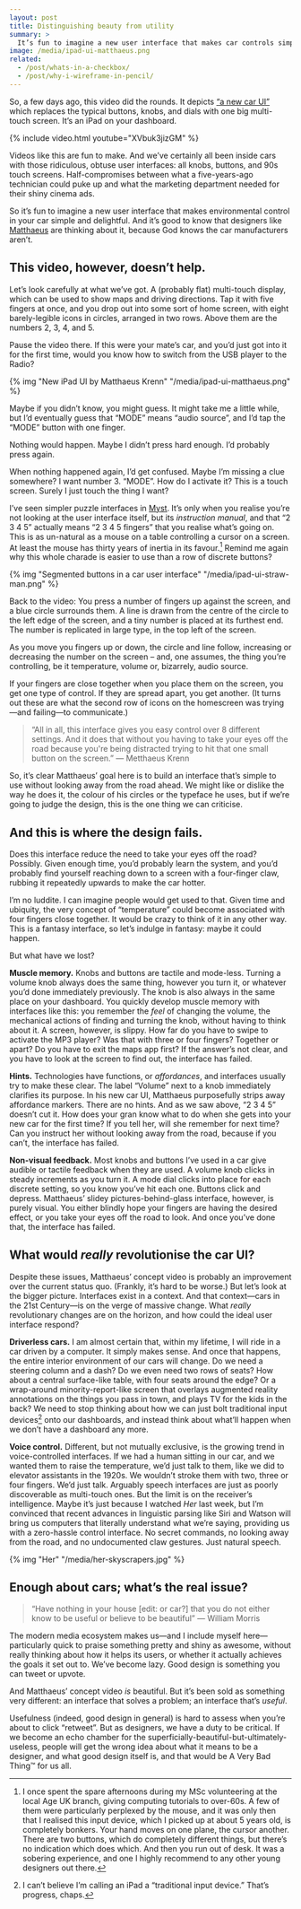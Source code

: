 ```yaml
---
layout: post
title: Distinguishing beauty from utility
summary: >
  It’s fun to imagine a new user interface that makes car controls simple and delightful. But this month’s rash of style-over-substance YouTube videos isn’t helping.
image: /media/ipad-ui-matthaeus.png
related:
  - /post/whats-in-a-checkbox/
  - /post/why-i-wireframe-in-pencil/
---
```


So, a few days ago, this video did the rounds. It depicts [“a new car UI”](http://matthaeuskrenn.com/new-car-ui/) which replaces the typical buttons, knobs, and dials with one big multi-touch screen. It’s an iPad on your dashboard.

{% include video.html youtube="XVbuk3jizGM" %}

Videos like this are fun to make. And we’ve certainly all been inside cars with those ridiculous, obtuse user interfaces: all knobs, buttons, and 90s touch screens. Half-compromises between what a five-years-ago technician could puke up and what the marketing department needed for their shiny cinema ads.

So it’s fun to imagine a new user interface that makes environmental control in your car simple and delightful. And it’s good to know that designers like [Matthaeus](https://twitter.com/matthaeus) are thinking about it, because God knows the car manufacturers aren’t.

## This video, however, doesn’t help.

Let’s look carefully at what we’ve got. A (probably flat) multi-touch display, which can be used to show maps and driving directions. Tap it with five fingers at once, and you drop out into some sort of home screen, with eight barely-legible icons in circles, arranged in two rows. Above them are the numbers 2, 3, 4, and 5.

Pause the video there. If this were your mate’s car, and you’d just got into it for the first time, would you know how to switch from the USB player to the Radio?

{% img "New iPad UI by Matthaeus Krenn" "/media/ipad-ui-matthaeus.png" %}

Maybe if you didn’t know, you might guess. It might take me a little while, but I’d eventually guess that “MODE” means “audio source”, and I’d tap the “MODE” button with one finger.

Nothing would happen. Maybe I didn’t press hard enough. I’d probably press again.

When nothing happened again, I’d get confused. Maybe I’m missing a clue somewhere? I want number 3. “MODE”. How do I activate it? This is a touch screen. Surely I just touch the thing I want?

I’ve seen simpler puzzle interfaces in [Myst](https://en.wikipedia.org/wiki/Myst). It’s only when you realise you’re not looking at the user interface itself, but its *instruction manual*, and that “2 3 4 5” actually means “2 3 4 5 fingers” that you realise what’s going on. This is as un-natural as a mouse on a table controlling a cursor on a screen. At least the mouse has thirty years of inertia in its favour.[^1] Remind me again why this whole charade is easier to use than a row of discrete buttons?

[^1]: I once spent the spare afternoons during my MSc volunteering at the local Age UK branch, giving computing tutorials to over-60s. A few of them were particularly perplexed by the mouse, and it was only then that I realised this input device, which I picked up at about 5 years old, is completely bonkers. Your hand moves on one plane, the cursor another. There are two buttons, which do completely different things, but there’s no indication which does which. And then you run out of desk. It was a sobering experience, and one I highly recommend to any other young designers out there.

{% img "Segmented buttons in a car user interface" "/media/ipad-ui-straw-man.png" %}

Back to the video: You press a number of fingers up against the screen, and a blue circle surrounds them. A line is drawn from the centre of the circle to the left edge of the screen, and a tiny number is placed at its furthest end. The number is replicated in large type, in the top left of the screen.

As you move you fingers up or down, the circle and line follow, increasing or decreasing the number on the screen – and, one assumes, the thing you’re controlling, be it temperature, volume or, bizarrely, audio source.

If your fingers are close together when you place them on the screen, you get one type of control. If they are spread apart, you get another. (It turns out these are what the second row of icons on the homescreen was trying—and failing—to communicate.)

>  “All in all, this interface gives you easy control over 8 different settings. And it does that without you having to take your eyes off the road because you're being distracted trying to hit that one small button on the screen.” — Metthaeus Krenn

So, it’s clear Matthaeus’ goal here is to build an interface that’s simple to use without looking away from the road ahead. We might like or dislike the way he does it, the colour of his circles or the typeface he uses, but if we’re going to judge the design, this is the one thing we can criticise.

## And this is where the design fails.

Does this interface reduce the need to take your eyes off the road? Possibly. Given enough time, you’d probably learn the system, and you’d probably find yourself reaching down to a screen with a four-finger claw, rubbing it repeatedly upwards to make the car hotter.

I’m no luddite. I can imagine people would get used to that. Given time and ubiquity, the very concept of “temperature” could become associated with four fingers close together. It would be crazy to think of it in any other way. This is a fantasy interface, so let’s indulge in fantasy: maybe it could happen.

But what have we lost?

**Muscle memory.** Knobs and buttons are tactile and mode-less. Turning a volume knob always does the same thing, however you turn it, or whatever you’d done immediately previously. The knob is also always in the same place on your dashboard. You quickly develop muscle memory with interfaces like this: you remember the *feel* of changing the volume, the mechanical actions of finding and turning the knob, without having to think about it. A screen, however, is slippy. How far do you have to swipe to activate the MP3 player? Was that with three or four fingers? Together or apart? Do you have to exit the maps app first? If the answer’s not clear, and you have to look at the screen to find out, the interface has failed.

**Hints.** Technologies have functions, or *affordances*, and interfaces usually try to make these clear. The label “Volume” next to a knob immediately clarifies its purpose. In his new car UI, Matthaeus purposefully strips away affordance markers. There are no hints. And as we saw above, “2 3 4 5” doesn’t cut it. How does your gran know what to do when she gets into your new car for the first time? If you tell her, will she remember for next time? Can you instruct her without looking away from the road, because if you can’t, the interface has failed.

**Non-visual feedback.** Most knobs and buttons I’ve used in a car give audible or tactile feedback when they are used. A volume knob clicks in steady increments as you turn it. A mode dial clicks into place for each discrete setting, so you know you’ve hit each one. Buttons click and depress. Matthaeus’ slidey pictures-behind-glass interface, however, is purely visual. You either blindly hope your fingers are having the desired effect, or you take your eyes off the road to look. And once you’ve done that, the interface has failed.

## What would *really* revolutionise the car UI?

Despite these issues, Matthaeus’ concept video is probably an improvement over the current status quo. (Frankly, it’s hard to be worse.) But let’s look at the bigger picture. Interfaces exist in a context. And that context—cars in the 21st Century—is on the verge of massive change. What *really* revolutionary changes are on the horizon, and how could the ideal user interface respond?

**Driverless cars.** I am almost certain that, within my lifetime, I will ride in a car driven by a computer. It simply makes sense. And once that happens, the entire interior environment of our cars will change. Do we need a steering column and a dash? Do we even need two rows of seats? How about a central surface-like table, with four seats around the edge? Or a wrap-around minority-report-like screen that overlays augmented reality annotations on the things you pass in town, and plays TV for the kids in the back? We need to stop thinking about how we can just bolt traditional input devices[^2] onto our dashboards, and instead think about what’ll happen when we don’t have a dashboard any more.

[^2]: I can’t believe I’m calling an iPad a “traditional input device.” That’s progress, chaps.

**Voice control.** Different, but not mutually exclusive, is the growing trend in voice-controlled interfaces. If we had a human sitting in our car, and we wanted them to raise the temperature, we’d just talk to them, like we did to elevator assistants in the 1920s. We wouldn’t stroke them with two, three or four fingers. We’d just talk. Arguably speech interfaces are just as poorly discoverable as multi-touch ones. But the limit is on the receiver’s intelligence. Maybe it’s just because I watched *Her* last week, but I’m convinced that recent advances in linguistic parsing like Siri and Watson will bring us computers that literally understand what we’re saying, providing us with a zero-hassle control interface. No secret commands, no looking away from the road, and no undocumented claw gestures. Just natural speech.

{% img "Her" "/media/her-skyscrapers.jpg" %}

## Enough about cars; what’s the real issue?

> “Have nothing in your house [edit: or car?] that you do not either know to be useful or believe to be beautiful” — William Morris

The modern media ecosystem makes us—and I include myself here—particularly quick to praise something pretty and shiny as awesome, without really thinking about how it helps its users, or whether it actually achieves the goals it set out to. We’ve become lazy. Good design is something you can tweet or upvote.

And Matthaeus’ concept video *is* beautiful. But it’s been sold as something very different: an interface that solves a problem; an interface that’s *useful*.

Usefulness (indeed, good design in general) is hard to assess when you’re about to click “retweet”. But as designers, we have a duty to be critical. If we become an echo chamber for the superficially-beautiful-but-ultimately-useless, people will get the wrong idea about what it means to be a designer, and what good design itself is, and that would be A Very Bad Thing&trade; for us all.
